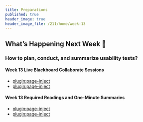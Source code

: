 ```yaml
---
title: Preparations
published: true
header_image: true
header_image_file: /211/home/week-13
---
```


## What’s Happening Next Week 🔭

### How to plan, conduct, and summarize usability tests?

#### Week 13 Live Blackboard Collaborate Sessions

* [plugin:page-inject](/211/online-sessions/week-13-1)
* [plugin:page-inject](/211/online-sessions/week-13-2)

#### Week 13 Required Readings and One-Minute Summaries

* [plugin:page-inject](/211/weekly-readings/week-13-1?template=partials/embedlycardlinkonly)  
* [plugin:page-inject](/211/weekly-readings/week-13-2?template=partials/embedlycardlinkonly)  
